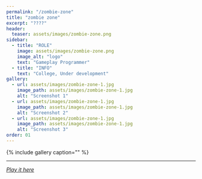 ```yaml
---
permalink: "/zombie-zone"
title: "zombie zone"
excerpt: "????"
header:
  teaser: assets/images/zombie-zone.png
sidebar:
  - title: "ROLE"
    image: assets/images/zombie-zone.png
    image_alt: "logo"
    text: "Gameplay Programmer"
  - title: "INFO"
    text: "College, Under development"
gallery:
  - url: assets/images/zombie-zone-1.jpg
    image_path: assets/images/zombie-zone-1.jpg
    alt: "Screenshot 1"
  - url: assets/images/zombie-zone-1.jpg
    image_path: assets/images/zombie-zone-1.jpg
    alt: "Screenshot 2"
  - url: assets/images/zombie-zone-1.jpg
    image_path: assets/images/zombie-zone-1.jpg
    alt: "Screenshot 3"
order: 01
---
```


{% include gallery caption="" %}



------







[*Play it here*]()